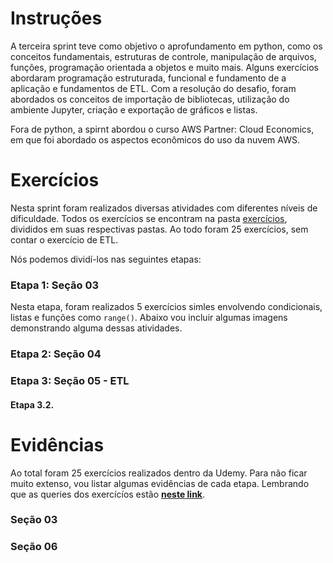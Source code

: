 # **Instruções**

A terceira sprint teve como objetivo o aprofundamento em python, como os conceitos fundamentais, estruturas de controle, manipulação de arquivos, funções, programação orientada a objetos e muito mais. Alguns exercícios abordaram programação estruturada, funcional e fundamento de a aplicação e fundamentos de ETL. Com a resolução do desafio, foram abordados os conceitos de importação de bibliotecas, utilização do ambiente Jupyter, criação e exportação de gráficos e listas. 

Fora de python, a spirnt abordou o curso AWS Partner: Cloud Economics, em que foi abordado os aspectos econômicos do uso da nuvem AWS.

# **Exercícios**

Nesta sprint foram realizados diversas atividades com diferentes níveis de dificuldade. Todos os exercícios se encontram na pasta [exercícios](https://github.com/heitorkobayashi/PB-HEITOR-KOBAYASHI/tree/main/Sprint%203/exercicios), divididos em suas respectivas pastas. Ao todo foram 25 exercícios, sem contar o exercício de ETL.

Nós podemos dividí-los nas seguintes etapas:

### **Etapa 1: Seção 03**

Nesta etapa, foram realizados 5 exercícios simles envolvendo condicionais, listas e funções como `range()`. Abaixo vou incluir algumas imagens demonstrando alguma dessas atividades.




### **Etapa 2: Seção 04**


### **Etapa 3: Seção 05 - ETL**


#### **Etapa 3.2.**



# **Evidências**

Ao total foram 25 exercícios realizados dentro da Udemy. Para não ficar muito extenso, vou listar algumas evidências de cada etapa. Lembrando que as queries dos exercícíos estão **[neste link](https://github.com/heitorkobayashi/PB-HEITOR-KOBAYASHI/tree/main/Sprint%202/exercicios)**.

### **Seção 03**



### **Seção 06**

